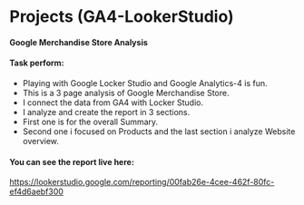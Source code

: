 # Projects (GA4-LookerStudio)
#### Google Merchandise Store Analysis

#### Task perform:
* Playing with Google Locker Studio and Google Analytics-4  is fun. 
* This is a 3 page analysis of Google Merchandise Store. 
* I connect the data from GA4 with Locker Studio.
* I analyze and create the report in 3 sections. 
* First one is for the overall Summary. 
* Second one i focused on Products and the last section i analyze Website overview.

#### You can see the report live here:

https://lookerstudio.google.com/reporting/00fab26e-4cee-462f-80fc-ef4d6aebf300
